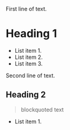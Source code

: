 First line of text.

# Heading 1

* List item 1.
* List item 2.
* List item 3.

Second line of text.

## Heading 2

> blockquoted text

* List item 1.